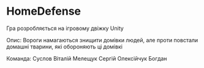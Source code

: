 # HomeDefense
 
Гра розробляється на ігровому двіжку Unity

Опис:
Вороги намагаються знищити домівки людей, але проти повстали домашні тварини, які обороняють ці домівкі


Команда:
Суслов Віталій
Мелещук Сергій
Олексійчук Богдан
